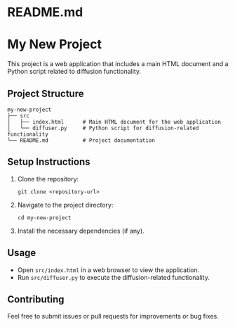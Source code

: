 # README.md

# My New Project

This project is a web application that includes a main HTML document and a Python script related to diffusion functionality.

## Project Structure

```
my-new-project
├── src
│   ├── index.html      # Main HTML document for the web application
│   └── diffuser.py     # Python script for diffusion-related functionality
└── README.md           # Project documentation
```

## Setup Instructions

1. Clone the repository:
   ```
   git clone <repository-url>
   ```

2. Navigate to the project directory:
   ```
   cd my-new-project
   ```

3. Install the necessary dependencies (if any).

## Usage

- Open `src/index.html` in a web browser to view the application.
- Run `src/diffuser.py` to execute the diffusion-related functionality.

## Contributing

Feel free to submit issues or pull requests for improvements or bug fixes.